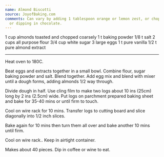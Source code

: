 ```yaml
---
name: Almond Biscotti
source: JoyofBaking.com
comments: Can vary by adding 1 tablespoon orange or lemon zest, or chopped glace cherries
  or dipping in chocolate.
---
```


1 cup almonds toasted and chopped coarsely
1 t baking powder
1/8 t salt
2 cups all purpose flour
3/4 cup white sugar
3 large eggs
1 t pure vanilla
1/2 t pure almond extract

---

Heat oven to 180C.

Beat eggs and extracts together in a small bowl.
Combine flour, sugar baking powder and salt.  Blend together.  Add egg mix and blend with mixer until a dough forms, adding almonds 1/2 way through.

Divide dough in half. Use cling film to make two logs about 10 ins (25cm) long by 2 ins (2.5cm) wide.
Put logs on parchment prepared baking sheet and bake for 35-40 mins or until firm to touch.

Cool on wire rack for 10 mins.
Transfer logs to cutting board and slice diagonally into 1/2 inch slices.

Bake again for 10 mins then turn them all over and bake another 10 mins until firm.

Cool on wire rack.. Keep in airtight container.

Makes about 40 pieces.  Dip in coffee or wine to eat.

